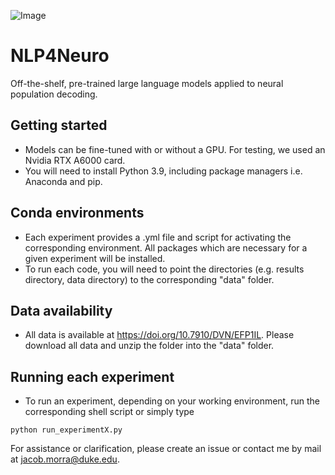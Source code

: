 ![Image](https://github.com/user-attachments/assets/5ba45c6e-999b-43a0-881c-689adb8b99d7)

# NLP4Neuro
Off-the-shelf, pre-trained large language models applied to neural population decoding.

## Getting started

- Models can be fine-tuned with or without a GPU. For testing, we used an Nvidia RTX A6000 card.
- You will need to install Python 3.9, including package managers i.e. Anaconda and pip.

## Conda environments

- Each experiment provides a .yml file and script for activating the corresponding environment. All packages which are necessary for a given experiment will be installed.
- To run each code, you will need to point the directories (e.g. results directory, data directory) to the corresponding "data" folder.

## Data availability
- All data is available at https://doi.org/10.7910/DVN/EFP1IL. Please download all data and unzip the folder into the "data" folder.

## Running each experiment
- To run an experiment, depending on your working environment, run the corresponding shell script or simply type
```
python run_experimentX.py
```

For assistance or clarification, please create an issue or contact me by mail at jacob.morra@duke.edu.
